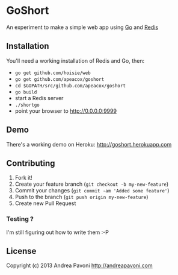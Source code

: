 # GoShort

An experiment to make a simple web app using [Go](http://golang.org) and [Redis](http://redis.io)

## Installation

You'll need a working installation of Redis and Go, then:

* ```go get github.com/hoisie/web```
* ```go get github.com/apeacox/goshort```
* ```cd $GOPATH/src/github.com/apeacox/goshort```
* ```go build```
* start a Redis server
* ```./shortgo```
* point your browser to http://0.0.0.0:9999

## Demo

There's a working demo on Heroku: http://goshort.herokuapp.com

## Contributing

1. Fork it!
2. Create your feature branch (`git checkout -b my-new-feature`)
3. Commit your changes (`git commit -am 'Added some feature'`)
4. Push to the branch (`git push origin my-new-feature`)
5. Create new Pull Request

### Testing ?

I'm still figuring out how to write them :-P

## License

Copyright (c) 2013 Andrea Pavoni http://andreapavoni.com
